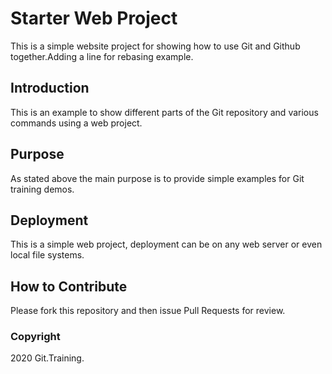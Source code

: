 # Starter Web Project

This is a simple website project for
showing how to use Git and Github together.Adding a line 
for rebasing example.

## Introduction

This is an example to show different parts of the Git repository
and various commands using a web project.

## Purpose

As stated above the main purpose  is to provide simple examples
for Git training demos.

## Deployment

This is a simple web project, deployment can be on any web server or even
local file systems. 

## How to Contribute

Please fork this repository and then issue Pull Requests for review.

### Copyright

2020 Git.Training. 